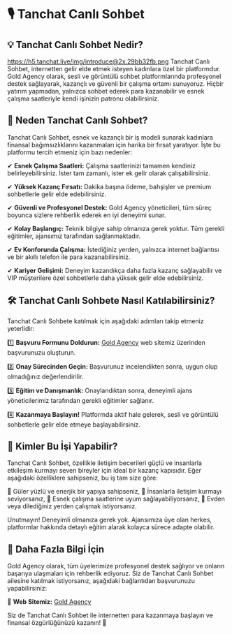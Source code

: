 # 🎙️ Tanchat Canlı Sohbet

## 💡 Tanchat Canlı Sohbet Nedir?
https://h5.tanchat.live/img/introduce@2x.29bb32fb.png
Tanchat Canlı Sohbet, internetten gelir elde etmek isteyen kadınlara özel bir platformdur. Gold Agency olarak, sesli ve görüntülü sohbet platformlarında profesyonel destek sağlayarak, kazançlı ve güvenli bir çalışma ortamı sunuyoruz. Hiçbir yatırım yapmadan, yalnızca sohbet ederek para kazanabilir ve esnek çalışma saatleriyle kendi işinizin patronu olabilirsiniz.

## 🚀 Neden Tanchat Canlı Sohbet?

Tanchat Canlı Sohbet, esnek ve kazançlı bir iş modeli sunarak kadınlara finansal bağımsızlıklarını kazanmaları için harika bir fırsat yaratıyor. İşte bu platformu tercih etmeniz için bazı nedenler:

✔ **Esnek Çalışma Saatleri:** Çalışma saatlerinizi tamamen kendiniz belirleyebilirsiniz. İster tam zamanlı, ister ek gelir olarak çalışabilirsiniz.

✔ **Yüksek Kazanç Fırsatı:** Dakika başına ödeme, bahşişler ve premium sohbetlerle gelir elde edebilirsiniz.

✔ **Güvenli ve Profesyonel Destek:** Gold Agency yöneticileri, tüm süreç boyunca sizlere rehberlik ederek en iyi deneyimi sunar.

✔ **Kolay Başlangıç:** Teknik bilgiye sahip olmanıza gerek yoktur. Tüm gerekli eğitimler, ajansımız tarafından sağlanmaktadır.

✔ **Ev Konforunda Çalışma:** İstediğiniz yerden, yalnızca internet bağlantısı ve bir akıllı telefon ile para kazanabilirsiniz.

✔ **Kariyer Gelişimi:** Deneyim kazandıkça daha fazla kazanç sağlayabilir ve VIP müşterilere özel sohbetlerle daha yüksek gelir elde edebilirsiniz.

## 🛠️ Tanchat Canlı Sohbete Nasıl Katılabilirsiniz?

Tanchat Canlı Sohbete katılmak için aşağıdaki adımları takip etmeniz yeterlidir:

1️⃣ **Başvuru Formunu Doldurun:** [Gold Agency](https://goldagency.org) web sitemiz üzerinden başvurunuzu oluşturun.

2️⃣ **Onay Sürecinden Geçin:** Başvurunuz incelendikten sonra, uygun olup olmadığınız değerlendirilir.

3️⃣ **Eğitim ve Danışmanlık:** Onaylandıktan sonra, deneyimli ajans yöneticilerimiz tarafından gerekli eğitimler sağlanır.

4️⃣ **Kazanmaya Başlayın!** Platformda aktif hale gelerek, sesli ve görüntülü sohbetlerle gelir elde etmeye başlayabilirsiniz.

## 🎯 Kimler Bu İşi Yapabilir?

Tanchat Canlı Sohbet, özellikle iletişim becerileri güçlü ve insanlarla etkileşim kurmayı seven bireyler için ideal bir kazanç kapısıdır. Eğer aşağıdaki özelliklere sahipseniz, bu iş tam size göre:

🔹 Güler yüzlü ve enerjik bir yapıya sahipseniz,
🔹 İnsanlarla iletişim kurmayı seviyorsanız,
🔹 Esnek çalışma saatlerine uyum sağlayabiliyorsanız,
🔹 Evden veya dilediğiniz yerden çalışmak istiyorsanız.

Unutmayın! Deneyimli olmanıza gerek yok. Ajansımıza üye olan herkes, platformlar hakkında detaylı eğitim alarak kolayca sürece adapte olabilir.

## 🔗 Daha Fazla Bilgi İçin

Gold Agency olarak, tüm üyelerimize profesyonel destek sağlıyor ve onların başarıya ulaşmaları için rehberlik ediyoruz. Siz de Tanchat Canlı Sohbet ailesine katılmak istiyorsanız, aşağıdaki bağlantıdan başvurunuzu yapabilirsiniz:

🔗 **Web Sitemiz:** [Gold Agency](https://goldagency.org)  

Siz de Tanchat Canlı Sohbet ile internetten para kazanmaya başlayın ve finansal özgürlüğünüzü kazanın! 🚀
